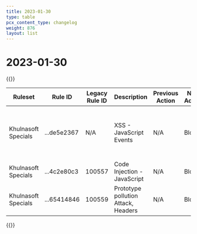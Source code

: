 ```yaml
---
title: 2023-01-30
type: table
pcx_content_type: changelog
weight: 876
layout: list
---
```


# 2023-01-30

{{<table-wrap>}}
<table style="width: 100%">
  <thead>
    <tr>
      <th>Ruleset</th>
      <th>Rule ID</th>
      <th>Legacy Rule ID</th>
      <th>Description</th>
      <th>Previous Action</th>
      <th>New Action</th>
      <th>Comments</th>
    </tr>
  </thead>
  <tbody>
    <tr>
      <td>Khulnasoft Specials</td>
      <td>...de5e2367</td>
      <td>N/A</td>
      <td>XSS - JavaScript Events</td>
      <td>N/A</td>
      <td>Block</td>
      <td>This detection was released as ...bbc447fa (BETA) in new WAF</td>
    </tr>
    <tr>
      <td>Khulnasoft Specials</td>
      <td>...4c2e80c3</td>
      <td>100557</td>
      <td>Code Injection - JavaScript</td>
      <td>N/A</td>
      <td>Block</td>
      <td>N/A</td>
    </tr>
    <tr>
      <td>Khulnasoft Specials</td>
      <td>...65414846</td>
      <td>100559</td>
      <td>Prototype pollution Attack, Headers</td>
      <td>N/A</td>
      <td>Block</td>
      <td>N/A</td>
    </tr>
  </tbody>
</table>
{{</table-wrap>}}
